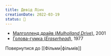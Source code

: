 ```yaml
---
title: Девід Лінч
creationDate: 2022-03-19
status: 🌱
---
```

- [Малголленд драйв (_Mulholland Drive_)](https://uk.m.wikipedia.org/wiki/%D0%9C%D0%B0%D0%BB%D0%B3%D0%BE%D0%BB%D0%BB%D0%B5%D0%BD%D0%B4_%D0%94%D1%80%D0%B0%D0%B9%D0%B2_(%D1%84%D1%96%D0%BB%D1%8C%D0%BC)), 2001
- [Голова-гумка (_Eraserhead_)](https://uk.m.wikipedia.org/wiki/%D0%93%D0%BE%D0%BB%D0%BE%D0%B2%D0%B0-%D0%B3%D1%83%D0%BC%D0%BA%D0%B0), 1977

Повернутися до [[Фільми|фільмів]]
